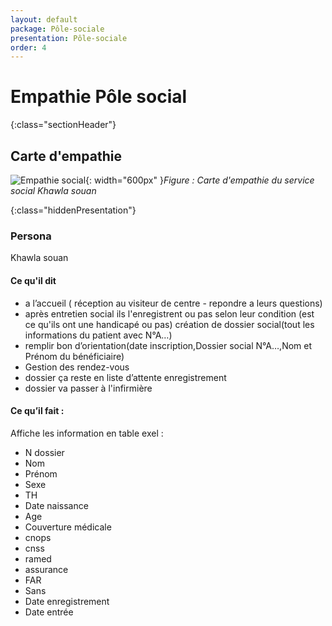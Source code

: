 ```yaml
---
layout: default
package: Pôle-sociale
presentation: Pôle-sociale
order: 4
---
```


# Empathie  Pôle social 
{:class="sectionHeader"}

<!-- new slide -->

## Carte d'empathie 
![Empathie social](/besoin/Pôle-sociale/images/carte-empathie-service-social.png){: width="600px" }*Figure : Carte d'empathie du service social Khawla souan*

<!-- note -->

{:class="hiddenPresentation"}
### Persona
Khawla souan

#### Ce qu'il dit 
- a  l’accueil ( réception au visiteur de centre - repondre a leurs questions)
- après entretien social ils l'enregistrent ou pas  selon leur condition (est ce qu'ils ont une handicapé ou pas) création de dossier social(tout les informations du patient avec N°A…) 
- remplir bon d’orientation(date inscription,Dossier social N°A…,Nom et Prénom du bénéficiaire)
- Gestion des rendez-vous
- dossier ça reste en liste d’attente enregistrement
- dossier va passer à l'infirmière

#### Ce qu’il fait :
Affiche les information en table exel :
- N dossier
- Nom
- Prénom
- Sexe
- TH
- Date naissance
- Age
- Couverture médicale
- cnops
- cnss
- ramed
- assurance
- FAR
- Sans
- Date enregistrement
- Date entrée

<!-- new slide -->